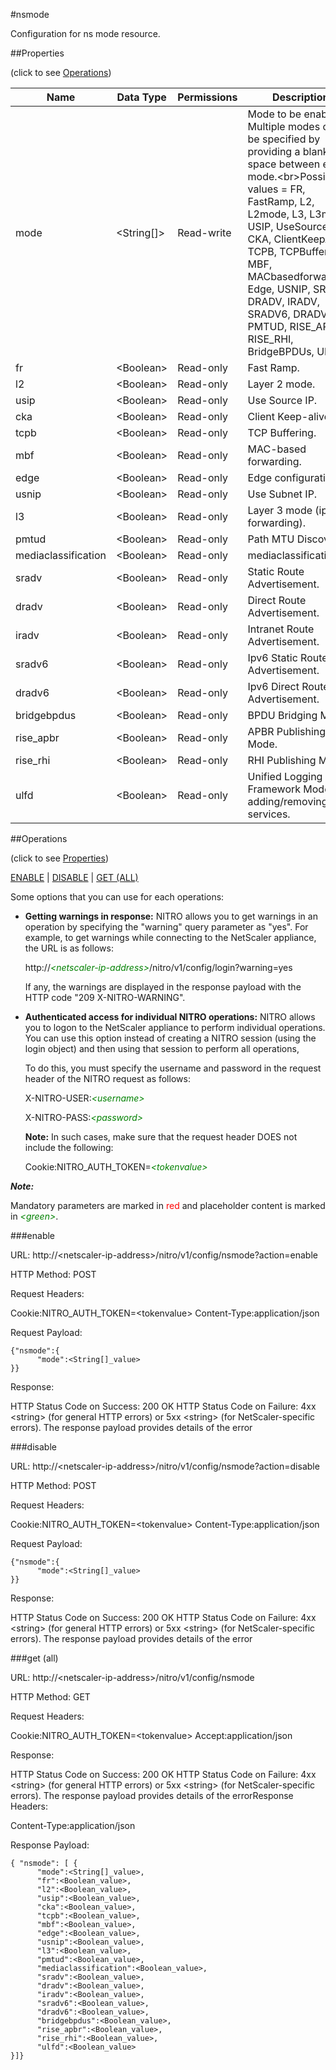 #nsmode

Configuration for ns mode resource.


##Properties 
<span>(click to see [Operations](#operations))</span>


<table><thead><tr><th>Name</th><th> Data Type</th><th> Permissions</th><th>Description</th></tr></thead><tbody><tr><td>mode</td><td>&lt;String[]></td><td>Read-write</td><td>Mode to be enabled. Multiple modes can be specified by providing a blank space between each mode.&lt;br>Possible values = FR, FastRamp, L2, L2mode, L3, L3mode, USIP, UseSourceIP, CKA, ClientKeepAlive, TCPB, TCPBuffering, MBF, MACbasedforwarding, Edge, USNIP, SRADV, DRADV, IRADV, SRADV6, DRADV6, PMTUD, RISE_APBR, RISE_RHI, BridgeBPDUs, ULFD</td><tr><tr><td>fr</td><td>&lt;Boolean></td><td>Read-only</td><td>Fast Ramp.</td><tr><tr><td>l2</td><td>&lt;Boolean></td><td>Read-only</td><td>Layer 2 mode.</td><tr><tr><td>usip</td><td>&lt;Boolean></td><td>Read-only</td><td>Use Source IP.</td><tr><tr><td>cka</td><td>&lt;Boolean></td><td>Read-only</td><td>Client Keep-alive.</td><tr><tr><td>tcpb</td><td>&lt;Boolean></td><td>Read-only</td><td>TCP Buffering.</td><tr><tr><td>mbf</td><td>&lt;Boolean></td><td>Read-only</td><td>MAC-based forwarding.</td><tr><tr><td>edge</td><td>&lt;Boolean></td><td>Read-only</td><td>Edge configuration.</td><tr><tr><td>usnip</td><td>&lt;Boolean></td><td>Read-only</td><td>Use Subnet IP.</td><tr><tr><td>l3</td><td>&lt;Boolean></td><td>Read-only</td><td>Layer 3 mode (ip forwarding).</td><tr><tr><td>pmtud</td><td>&lt;Boolean></td><td>Read-only</td><td>Path MTU Discovery.</td><tr><tr><td>mediaclassification</td><td>&lt;Boolean></td><td>Read-only</td><td>mediaclassification.</td><tr><tr><td>sradv</td><td>&lt;Boolean></td><td>Read-only</td><td>Static Route Advertisement.</td><tr><tr><td>dradv</td><td>&lt;Boolean></td><td>Read-only</td><td>Direct Route Advertisement.</td><tr><tr><td>iradv</td><td>&lt;Boolean></td><td>Read-only</td><td>Intranet Route Advertisement.</td><tr><tr><td>sradv6</td><td>&lt;Boolean></td><td>Read-only</td><td>Ipv6 Static Route Advertisement.</td><tr><tr><td>dradv6</td><td>&lt;Boolean></td><td>Read-only</td><td>Ipv6 Direct Route Advertisement.</td><tr><tr><td>bridgebpdus</td><td>&lt;Boolean></td><td>Read-only</td><td>BPDU Bridging Mode.</td><tr><tr><td>rise_apbr</td><td>&lt;Boolean></td><td>Read-only</td><td>APBR Publishing Mode.</td><tr><tr><td>rise_rhi</td><td>&lt;Boolean></td><td>Read-only</td><td>RHI Publishing Mode.</td><tr><tr><td>ulfd</td><td>&lt;Boolean></td><td>Read-only</td><td>Unified Logging Framework Mode for adding/removing ULF services.</td><tr></tbody></table>
##Operations 
<span>(click to see [Properties](#properties))</span>


[ENABLE](#enable) | [DISABLE](#disable) | [GET (ALL)](#get-(all))


Some options that you can use for each operations:
<ul><li><p><b>Getting warnings in response:</b> NITRO allows you to get warnings in an operation by specifying the "warning" query parameter as "yes". For example, to get warnings while connecting to the NetScaler appliance, the URL is as follows:</p><p>http://<span style="color:green;font-style:italic;">&lt;netscaler-ip-address&gt;</span>/nitro/v1/config/login?warning=yes</p><p>If any, the warnings are displayed in the response payload with the HTTP code "209 X-NITRO-WARNING".</p></li><li><p><b>Authenticated access for individual NITRO operations:</b> NITRO allows you to logon to the NetScaler appliance to perform individual operations. You can use this option instead of creating a NITRO session (using the login object) and then using that session to perform all operations,</p><p>To do this, you must specify the username and password in the request header of the NITRO request as follows:</p><p>X-NITRO-USER:<span style="color:green;font-style:italic;">&lt;username&gt;</span></p><p>X-NITRO-PASS:<span style="color:green;font-style:italic;">&lt;password&gt;</span></p><p><b>Note:</b> In such cases, make sure that the request header DOES not include the following:</p><p>Cookie:NITRO_AUTH_TOKEN=<span style="color:green;font-style:italic;">&lt;tokenvalue&gt;</span></p></li></ul>



***Note:*** 
Mandatory parameters are marked in <span style="color:#FF0000;">red</span> and placeholder content is marked in <span style="color:green;font-style:italic">&lt;green&gt;</span>.

###enable



URL: http://&lt;netscaler-ip-address&gt;/nitro/v1/config/nsmode?action=enable
HTTP Method: POST
Request Headers:

Cookie:NITRO_AUTH_TOKEN=&lt;tokenvalue&gt;Content-Type:application/json

Request Payload: ```{"nsmode":{      "mode":<String[]_value>}}```
Response:
HTTP Status Code on Success: 200 OKHTTP Status Code on Failure: 4xx &lt;string&gt; (for general HTTP errors) or 5xx &lt;string&gt; (for NetScaler-specific errors). The response payload provides details of the error


###disable



URL: http://&lt;netscaler-ip-address&gt;/nitro/v1/config/nsmode?action=disable
HTTP Method: POST
Request Headers:

Cookie:NITRO_AUTH_TOKEN=&lt;tokenvalue&gt;Content-Type:application/json

Request Payload: ```{"nsmode":{      "mode":<String[]_value>}}```
Response:
HTTP Status Code on Success: 200 OKHTTP Status Code on Failure: 4xx &lt;string&gt; (for general HTTP errors) or 5xx &lt;string&gt; (for NetScaler-specific errors). The response payload provides details of the error


###get (all)



URL: http://&lt;netscaler-ip-address&gt;/nitro/v1/config/nsmode
HTTP Method: GET
Request Headers:

Cookie:NITRO_AUTH_TOKEN=&lt;tokenvalue&gt;Accept:application/json

Response:
HTTP Status Code on Success: 200 OKHTTP Status Code on Failure: 4xx &lt;string&gt; (for general HTTP errors) or 5xx &lt;string&gt; (for NetScaler-specific errors). The response payload provides details of the errorResponse Headers:

Content-Type:application/json

Response Payload: ```{ "nsmode": [ {      "mode":<String[]_value>,      "fr":<Boolean_value>,      "l2":<Boolean_value>,      "usip":<Boolean_value>,      "cka":<Boolean_value>,      "tcpb":<Boolean_value>,      "mbf":<Boolean_value>,      "edge":<Boolean_value>,      "usnip":<Boolean_value>,      "l3":<Boolean_value>,      "pmtud":<Boolean_value>,      "mediaclassification":<Boolean_value>,      "sradv":<Boolean_value>,      "dradv":<Boolean_value>,      "iradv":<Boolean_value>,      "sradv6":<Boolean_value>,      "dradv6":<Boolean_value>,      "bridgebpdus":<Boolean_value>,      "rise_apbr":<Boolean_value>,      "rise_rhi":<Boolean_value>,      "ulfd":<Boolean_value>}]}```



